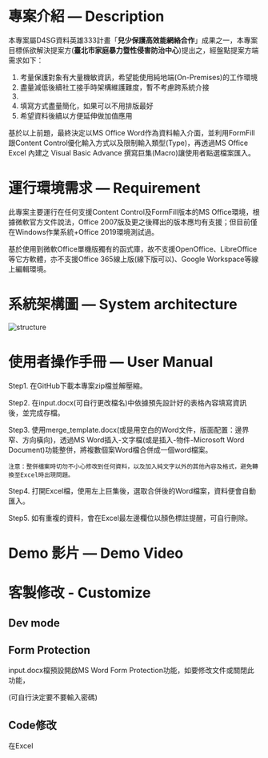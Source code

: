 # 專案介紹 — Description

本專案屬D4SG資料英雄333計畫「**兒少保護高效能網絡合作**」成果之一，本專案目標係欲解決提案方(**臺北市家庭暴力暨性侵害防治中心**)提出之，經盤點提案方端需求如下：
1. 考量保護對象有大量機敏資訊，希望能使用純地端(On-Premises)的工作環境
2. 盡量減低後續社工接手時架構維護難度，暫不考慮跨系統介接
3. 
4. 填寫方式盡量簡化，如果可以不用排版最好
5. 希望資料後續以方便延伸做加值應用

基於以上前題，最終決定以MS Office Word作為資料輸入介面，並利用FormFill跟Content Control優化輸入方式以及限制輸入類型(Type)，再透過MS Office Excel 內建之 Visual Basic Advance 撰寫巨集(Macro)讓使用者點選檔案匯入。

# 運行環境需求 — Requirement

此專案主要運行在任何支援Content Control及FormFill版本的MS Office環境，根據微軟官方文件說法，Office 2007版及更之後釋出的版本應均有支援；但目前僅在Windows作業系統+Office 2019環境測試過。

基於使用到微軟Office單機版獨有的函式庫，故不支援OpenOffice、LibreOffice等它方軟體，亦不支援Office 365線上版(線下版可以)、Google Workspace等線上編輯環境。

# 系統架構圖 — System architecture

![structure](https://github.com/[username]/[reponame]/blob/[branch]/structure.png?raw=true)

# 使用者操作手冊 — User Manual

Step1. 在GitHub下載本專案zip檔並解壓縮。

Step2. 在input.docx(可自行更改檔名)中依據預先設計好的表格內容填寫資訊後，並完成存檔。

Step3. 使用merge_template.docx(或是用空白的Word文件，版面配置：邊界窄、方向橫向)，透過MS Word插入-文字檔(或是插入-物件-Microsoft Word Document)功能整併，將複數個案Word檔合併成一個word檔案。

    注意：整併檔案時切勿不小心修改到任何資料，以及加入純文字以外的其他內容及格式，避免轉換至Excel時出現問題。

Step4. 打開Excel檔，使用左上巨集後，選取合併後的Word檔案，資料便會自動匯入。

Step5. 如有重複的資料，會在Excel最左邊欄位以顏色標註提醒，可自行刪除。

# Demo 影片 — Demo Video

# 客製修改 - Customize 

## Dev mode



## Form Protection

input.docx檔預設開啟MS Word Form Protection功能，如要修改文件或關閉此功能，

(可自行決定要不要輸入密碼)



## Code修改

在Excel